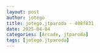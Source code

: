 ```yaml
---
layout: post
author: jotego
title: jotego.jtparoda - 408f831
date: 2025-04-04
categories: [Arcade, jtparoda]
tags: [jotego.jtparoda]
---
```


